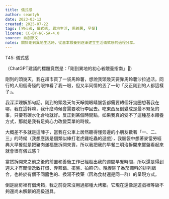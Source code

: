 ```yaml
---
title: 儀式感
author: seantyh
date: 2023-03-12
created: 2025-07-22
tags: [初心者, 儀式感, 異地生活, 馬鈴薯, 早餐]
license: CC-BY-NC-SA-4.0
source: 自創原文
notes: 關於剛到異地生活時，從基本餵養到逐漸建立生活儀式感的過程分享。
---
```

T45: 儀式感

（ChatGPT建議的標題竟然是：「剛到異地的初心者餵養指南」🤣)

剛到的頭幾天，我在超市買了一袋馬鈴薯，想說我頭幾天要靠馬鈴薯沙拉過活。同行的人用個奇怪的眼神看了我一眼，但又半同情的丟了一句「反正剛到的人都這樣子」。

我深深理解那句話。剛到的頭幾天每天睜開眼睛腦袋都需要轉個好幾圈想著我在哪，我在這幹嘛，我什麼時候會需要收行李回去。吃東西反倒變成是最不緊急的事，只要有碳水化合物就好。反正到某個時間點，如果我真的受不了這種基本餵養方式，那就是我有足夠心力改變菜單的時候。

大概差不多就是這陣子，當我在公車上居然聽得懂旁邊的小朋友數著「一、二、三」的時候（我想應該是個類似棒打老虎雞吃蟲的遊戲），我腦袋中想著麥當勞經典大早餐就是把豬肉滿福堡拆開來賣，所以我把我的早餐三明治拆開來擺盤看起來就會很有儀式感？

當然拆開來之前之後的前置和善後工作已經超出我的週間早餐時間，所以還是得到週末才有閒情逸致打蛋、弄煎鍋、擺盤、拍照(?)。晚餐除了番茄調料的排列組合，也終於有個不同醬色的、換湯不換藥（因為食材還是同一群）的呈現方式。

倒是廚房裡有個烤箱，我之前從來沒用過那種大烤箱。它現在還像是遊戲裡等級不夠還尚未解鎖的高級道具。